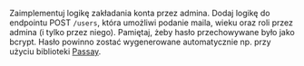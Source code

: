 Zaimplementuj logikę zakładania konta przez admina. Dodaj logikę do endpointu POST `/users`, która umożliwi podanie
maila, wieku oraz roli przez admina (i tylko przez niego). Pamiętaj, żeby hasło przechowywane było jako bcrypt. Hasło
powinno zostać wygenerowane automatycznie np. przy użyciu
biblioteki [Passay](https://www.baeldung.com/java-passay#password-generation).